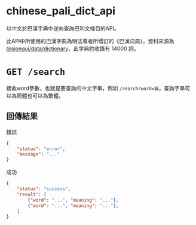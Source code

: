 # chinese_pali_dict_api
以中文於巴漢字典中逆向查詢巴利文條目的API。

此API中所使用的巴漢字典為明法尊者所增訂的《巴漢词典》，資料來源為 [@siongui/data/dictionary](https://github.com/siongui/data/tree/master/dictionary)，此字典約收錄有 14000 詞。

# `GET /search`
接收word參數，也就是要查詢的中文字串，例如 `/search?word=貓`，查詢字串可以為簡體也可以為繁體。

## 回傳結果

錯誤
```json
{
    "status": "error",
    "message": "..."
}
```

成功
```json
{
    "status": "success",
    "result": [
        {"word": "...", "meaning": "..."},
        {"word": "...", "meaning": "..."},
    ]
}
```
